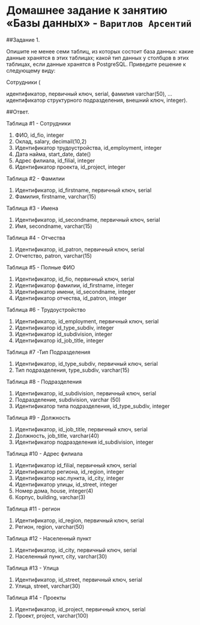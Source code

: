 # Домашнее задание к занятию «Базы данных» - `Варитлов Арсентий`

##Задание 1. 

Опишите не менее семи таблиц, из которых состоит база данных:
какие данные хранятся в этих таблицах;
какой тип данных у столбцов в этих таблицах, если данные хранятся в PostgreSQL.
Приведите решение к следующему виду:

Сотрудники (

идентификатор, первичный ключ, serial,
фамилия varchar(50),
...
идентификатор структурного подразделения, внешний ключ, integer).

##Ответ.

Таблица #1 - Сотрудники
1. ФИО, id_fio, integer
2. Оклад, salary, decimail(10,2)
3. Идентификатор трудоустройства, id_employment, integer
4. Дата найма, start_date, date() 
5. Адрес филиала, id_filial, integer
6. Идентификатор проекта, id_project, integer

Таблица #2 - Фамилии
1. Идентификатор, id_firstname, первичный ключ, serial
2. Фамилия, firstname, varchar(15)

Таблица #3 - Имена
1. Идентификатор, id_secondname, первичный ключ, serial
2. Имя, secondname, varchar(15) 

Таблица #4 - Отчества
1. Идентификатор, id_patron, первичный ключ, serial
2. Отчетство, patron, varchar(15) 

Таблица #5 - Полные ФИО
1. Идентификатор, id_fio, первичный ключ, serial
2. Идентификатор фамилии, id_firstname, integer
3. Идентификатор имени, id_secondname, integer
4. Идентификатор отчества, id_patron, integer

Таблица #6 - Трудоустройство
1. Идентификатор, id_employment, первичный ключ, serial
2. Идентификатор  id_type_subdiv, integer
3. Идентификатор id_subdivision,  integer
4. Идентификатор id_job_title,  integer

Таблица #7 -Тип Подразделения
1. Идентификатор, id_type_subdiv, первичный ключ, serial
2. Тип подразделения,  type_subdiv, varchar(15)

Таблица #8 - Подразделения 
1. Идентификатор, id_subdivision, первичный ключ, serial
2. Подразделение, subdivision, varchar (50)
3. Идентификатор типа подразделения, id_type_subdiv, integer 

Таблица #9 - Должность
1. Идентификатор, id_job_title, первичный ключ, serial
2. Должность, job_title, varchar(40)
3. Идентификатор подразделения id_subdivision, integer

Таблица #10 - Адрес филиала
1. Идентификатор id_filial, первичный ключ, serial
2. Идентификатор региона, id_region, integer
3. Идентификатор нас.пункта, id_city, integer
4. Идентификатор улицы, id_street, integer
5. Номер дома, house, integer(4)
6. Корпус, building, varchar(3)


Таблица #11 - регион
1. Идентификатор, id_region, первичный ключ, serial
2. Регион, region, varchar(50)

Таблица #12 - Населенный пункт
1. Идентификатор, id_city, первичный ключ, serial
2. Населенный пункт, city, varchar(30)

Таблица #13 - Улица
1. Идентификатор, id_street, первичный ключ, serial
2. Улица, street, varchar(30)

Таблица #14 - Проекты
1. Идентификатор, id_project, первичный ключ, serial
2. Проект, project, varchar(100)
